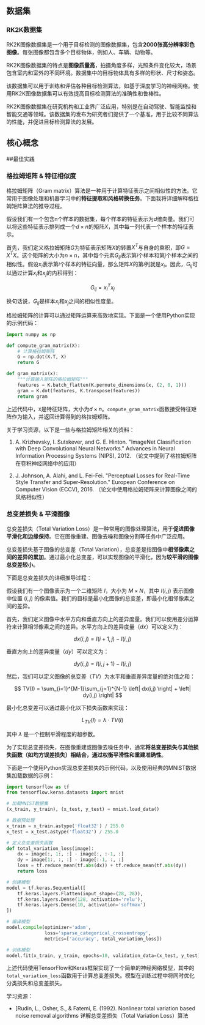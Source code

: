 ## 数据集

### RK2K数据集

RK2K图像数据集是一个用于目标检测的图像数据集，包含**2000张高分辨率彩色图像**。每张图像都包含多个目标物体，例如人、车辆、动物等。

RK2K图像数据集的特点是**图像质量高**，拍摄角度多样，光照条件变化较大，场景包含室内和室外的不同环境。数据集中的目标物体具有多样的形状、尺寸和姿态。

该数据集可以用于训练和评估各种目标检测算法，如基于深度学习的神经网络。使用RK2K图像数据集可以有效提高目标检测算法的准确性和鲁棒性。

RK2K图像数据集在研究机构和工业界广泛应用，特别是在自动驾驶、智能监控和智能交通等领域。该数据集的发布为研究者们提供了一个基准，用于比较不同算法的性能，并促进目标检测算法的发展。

## 核心概念

##最佳实践

### 格拉姆矩阵 & 特征相似度

格拉姆矩阵（Gram matrix）算法是一种用于计算特征表示之间相似性的方法。它常用于图像处理和机器学习中的**特征提取和风格转换任务**。下面我将详细解释格拉姆矩阵算法的推导过程。

假设我们有一个包含n个样本的数据集，每个样本的特征表示为$d$维向量。我们可以将这些特征表示排列成一个$d \times n$的矩阵$X$，其中每一列代表一个样本的特征表示。

首先，我们定义格拉姆矩阵$G$为特征表示矩阵$X$的转置$X^T$与自身的乘积，即$G = X^T X$。这个矩阵的大小为$n \times n$，其中每个元素$G_{ij}$表示第$i$个样本和第$j$个样本之间的相似性。假设$x_i$表示第$i$个样本的特征向量，那么矩阵$X$的第$i$列就是$x_i$。因此，$G_{ij}$可以通过计算$x_i$和$x_j$的内积得到：

$$
G_{ij} = x_i^T x_j
$$

换句话说，$G_{ij}$是样本$x_i$和$x_j$之间的相似性度量。

格拉姆矩阵的计算可以通过矩阵运算来高效地实现。下面是一个使用Python实现的示例代码：

```python
import numpy as np

def compute_gram_matrix(X):
    # 计算格拉姆矩阵
    G = np.dot(X.T, X)
    return G

def gram_matrix(x):
    """计算输入矩阵的格拉姆矩阵"""
    features = K.batch_flatten(K.permute_dimensions(x, (2, 0, 1)))
    gram = K.dot(features, K.transpose(features))
    return gram
```

上述代码中，`X`是特征矩阵，大小为$d \times n$。`compute_gram_matrix`函数接受特征矩阵作为输入，并返回计算得到的格拉姆矩阵。

关于学习资源，以下是一些与格拉姆矩阵相关的资料：

1. A. Krizhevsky, I. Sutskever, and G. E. Hinton. "ImageNet Classification with Deep Convolutional Neural Networks." Advances in Neural Information Processing Systems (NIPS), 2012. （论文中提到了格拉姆矩阵在卷积神经网络中的应用）

2. J. Johnson, A. Alahi, and L. Fei-Fei. "Perceptual Losses for Real-Time Style Transfer and Super-Resolution." European Conference on Computer Vision (ECCV), 2016. （论文中使用格拉姆矩阵来计算图像之间的风格相似性）

### 总变差损失 & 平滑图像

总变差损失（Total Variation Loss）是一种常用的图像处理算法，用于**促进图像平滑化和边缘保持**。它在图像重建、图像去噪和图像分割等任务中广泛应用。

总变差损失基于图像的总变差（Total Variation），总变差是指图像中**相邻像素之间的差异的累加**。通过最小化总变差，可以实现图像的平滑化，因为**较平滑的图像总变差较小**。

下面是总变差损失的详细推导过程：

假设我们有一个图像表示为一个二维矩阵 $I$，大小为 $M \times N$，其中 $I(i,j)$ 表示图像中位置 $(i,j)$ 的像素值。我们的目标是最小化图像的总变差，即最小化相邻像素之间的差异。

首先，我们定义图像中水平方向和垂直方向上的差异度量。我们可以使用差分运算符来计算相邻像素之间的差异。水平方向上的差异度量（$dx$）可以定义为：

$$
dx(i,j) = I(i+1,j) - I(i,j)
$$

垂直方向上的差异度量（$dy$）可以定义为：

$$
dy(i,j) = I(i,j+1) - I(i,j)
$$

然后，我们可以定义图像的总变差（$TV$）为水平和垂直差异度量的绝对值之和：

$$
TV(I) = \sum_{i=1}^{M-1}\sum_{j=1}^{N-1} \left| dx(i,j) \right| + \left| dy(i,j) \right|
$$

最小化总变差可以通过最小化以下损失函数来实现：

$$
L_{TV}(I) = \lambda \cdot TV(I)
$$

其中 $\lambda$ 是一个控制平滑程度的超参数。

为了实现总变差损失，在图像重建或图像去噪任务中，通常**将总变差损失与其他损失函数（如均方误差损失）相结合，通过权衡平滑性和重建准确性**。

下面是一个使用Python实现总变差损失的示例代码，以及使用经典的MNIST数据集加载数据的示例：

```python
import tensorflow as tf
from tensorflow.keras.datasets import mnist

# 加载MNIST数据集
(x_train, y_train), (x_test, y_test) = mnist.load_data()

# 数据预处理
x_train = x_train.astype('float32') / 255.0
x_test = x_test.astype('float32') / 255.0

# 定义总变差损失函数
def total_variation_loss(image):
    dx = image[:, 1:, :] - image[:, :-1, :]
    dy = image[1:, :, :] - image[:-1, :, :]
    loss = tf.reduce_mean(tf.abs(dx)) + tf.reduce_mean(tf.abs(dy))
    return loss

# 创建模型
model = tf.keras.Sequential([
    tf.keras.layers.Flatten(input_shape=(28, 28)),
    tf.keras.layers.Dense(128, activation='relu'),
    tf.keras.layers.Dense(10, activation='softmax')
])

# 编译模型
model.compile(optimizer='adam',
              loss='sparse_categorical_crossentropy',
              metrics=['accuracy', total_variation_loss])

# 训练模型
model.fit(x_train, y_train, epochs=10, validation_data=(x_test, y_test))
```

上述代码使用TensorFlow和Keras框架实现了一个简单的神经网络模型，其中的`total_variation_loss`函数用于计算总变差损失。模型在训练过程中将同时优化分类损失和总变差损失。

学习资源：
- [Rudin, L., Osher, S., & Fatemi, E. (1992). Nonlinear total variation based noise removal algorithms 详解总变差损失（Total Variation Loss）算法


